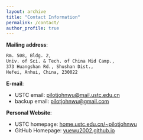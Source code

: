 ```yaml
---
layout: archive
title: "Contact Information"
permalink: /contact/
author_profile: true
---
```


**Mailing address**:

```txt
Rm. 508, Bldg. 2, 
Univ. of Sci. & Tech. of China Mid Camp., 
373 Huangshan Rd., Shushan Dist., 
Hefei, Anhui, China, 230022
```

**E-mail**:
* USTC email: [pilotjohnwu@mail.ustc.edu.cn](mailto:pilotjohnwu@mail.ustc.edu.cn)
* backup email: [pilotjohnwu@gmail.com](mailto:pilotjohnwu@gmail.com)

**Personal Website**: 
* USTC homepage: [home.ustc.edu.cn/~pilotjohnwu](http://home.ustc.edu.cn/~pilotjohnwu)
* GitHub Homepage: [yuewu2002.github.io](https://yuewu2002.github.io)
